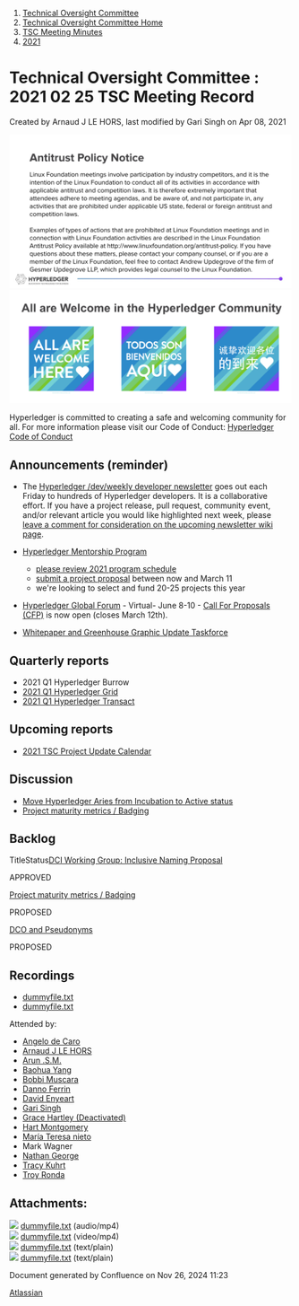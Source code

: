 1. [Technical Oversight Committee](index.html)
2. [Technical Oversight Committee Home](Technical-Oversight-Committee-Home_21430274.html)
3. [TSC Meeting Minutes](TSC-Meeting-Minutes_21448544.html)
4. [2021](2021_21452508.html)

# Technical Oversight Committee : 2021 02 25 TSC Meeting Record

Created by Arnaud J LE HORS, last modified by Gari Singh on Apr 08, 2021

![](attachments/21431877/21448548.png?height=250) ![](attachments/21431877/21448549.png?height=250)

Hyperledger is committed to creating a safe and welcoming community for all. For more information please visit our Code of Conduct: [Hyperledger Code of Conduct](https://lf-hyperledger.atlassian.net/wiki/spaces/HYP/pages/19595281/Hyperledger+Code+of+Conduct)

## Announcements (reminder)

- The [Hyperledger /dev/weekly developer newsletter](https://lf-hyperledger.atlassian.net/wiki/pages/viewpage.action?pageId=17170445) goes out each Friday to hundreds of Hyperledger developers. It is a collaborative effort. If you have a project release, pull request, community event, and/or relevant article you would like highlighted next week, please [leave a comment for consideration on the upcoming newsletter wiki page](https://lf-hyperledger.atlassian.net/wiki/display/DR/2021).
- [Hyperledger Mentorship Program](https://lf-hyperledger.atlassian.net/wiki/display/INTERN/Hyperledger+Mentorship+Program)
  
  - [please review 2021 program schedule](https://lf-hyperledger.atlassian.net/wiki/display/INTERN/Hyperledger+Mentorship+Program#HyperledgerMentorshipProgram-2021ProgramTimeline*)
  - [submit a project proposal](https://lf-hyperledger.atlassian.net/wiki/display/INTERN/Mentorship+Projects) between now and March 11
  - we're looking to select and fund 20-25 projects this year
- [Hyperledger Global Forum](https://events.linuxfoundation.org/hyperledger-global-forum/) - Virtual- June 8-10 - [Call For Proposals (CFP)](https://events.linuxfoundation.org/hyperledger-global-forum/program/cfp/) is now open (closes March 12th).
- [Whitepaper and Greenhouse Graphic Update Taskforce](https://lf-hyperledger.atlassian.net/wiki/spaces/TF/pages/20873629/Whitepaper+and+Greenhouse+Graphic+Update+Taskforce)

## Quarterly reports

- 2021 Q1 Hyperledger Burrow
- [2021 Q1 Hyperledger Grid](2021-Q1-Hyperledger-Grid_21441303.html)
- [2021 Q1 Hyperledger Transact](2021-Q1-Hyperledger-Transact_21441289.html)

## Upcoming reports

- [2021 TSC Project Update Calendar](https://lf-hyperledger.atlassian.net/wiki/display/TSC/2021+TSC+Project+Update+Calendar)

## Discussion

- [Move Hyperledger Aries from Incubation to Active status](Move-Hyperledger-Aries-from-Incubation-to-Active-status_21441257.html)
- [Project maturity metrics / Badging](21440607.html)

## Backlog

TitleStatus[DCI Working Group: Inclusive Naming Proposal](/wiki/spaces/TSC/pages/21441150/DCI+Working+Group+Inclusive+Naming+Proposal)

APPROVED 

[Project maturity metrics / Badging](/wiki/spaces/TSC/pages/21440607/Project+maturity+metrics+Badging)

PROPOSED 

[DCO and Pseudonyms](/wiki/spaces/TSC/pages/21430435/DCO+and+Pseudonyms)

PROPOSED 

## Recordings

- [dummyfile.txt](#)
- [dummyfile.txt](#)

Attended by:

- [Angelo de Caro](https://lf-hyperledger.atlassian.net/wiki/people/70121:d6b0f0e4-825f-4f16-88e1-4d14e95f2f10?ref=confluence)
- [Arnaud J LE HORS](https://lf-hyperledger.atlassian.net/wiki/people/70121:0e75e3b8-500a-4067-9f7e-ed46e91bcb9d?ref=confluence)
- [Arun .S.M.](https://lf-hyperledger.atlassian.net/wiki/people/621a0e5097d313006ba7386a?ref=confluence)
- [Baohua Yang](https://lf-hyperledger.atlassian.net/wiki/people/557058:17d87dbf-05fe-4c1b-84cf-fd69f7fcbb20?ref=confluence)
- [Bobbi Muscara](https://lf-hyperledger.atlassian.net/wiki/people/5c4cb1b7d8bbb7445c0a457e?ref=confluence)
- [Danno Ferrin](https://lf-hyperledger.atlassian.net/wiki/people/5b7f2d80c4e4892a5b789551?ref=confluence)
- [David Enyeart](https://lf-hyperledger.atlassian.net/wiki/people/712020:30d7e775-8a5d-4896-8950-8da2af027639?ref=confluence)
- [Gari Singh](https://lf-hyperledger.atlassian.net/wiki/people/557058:51429e31-90f4-4684-b7cd-9a4fe15ff188?ref=confluence)
- [Grace Hartley (Deactivated)](https://lf-hyperledger.atlassian.net/wiki/people/5c3e0cd1ff324728a1db2448?ref=confluence)
- [Hart Montgomery](https://lf-hyperledger.atlassian.net/wiki/people/712020:86f447c0-86dc-43b3-ac03-6a31923bbb84?ref=confluence)
- [María Teresa nieto](https://lf-hyperledger.atlassian.net/wiki/people/5d36fa46af1d920bc99755b6?ref=confluence)
- Mark Wagner
- [Nathan George](https://lf-hyperledger.atlassian.net/wiki/people/712020:3e7556ab-cdb8-47f5-8b68-12a3378021fd?ref=confluence)
- [Tracy Kuhrt](https://lf-hyperledger.atlassian.net/wiki/people/712020:62746046-52ae-43bb-827b-6dfdde9f07d7?ref=confluence)
- [Troy Ronda](https://lf-hyperledger.atlassian.net/wiki/people/557058:c854f35a-2b58-4be3-9003-ca2a67495580?ref=confluence)

## Attachments:

![](images/icons/bullet_blue.gif) [dummyfile.txt](attachments/21441240/21457439.txt) (audio/mp4)  
![](images/icons/bullet_blue.gif) [dummyfile.txt](attachments/21441240/21457665.txt) (video/mp4)  
![](images/icons/bullet_blue.gif) [dummyfile.txt](attachments/21441240/21452996.txt) (text/plain)  
![](images/icons/bullet_blue.gif) [dummyfile.txt](attachments/21441240/21452997.txt) (text/plain)

Document generated by Confluence on Nov 26, 2024 11:23

[Atlassian](http://www.atlassian.com/)

